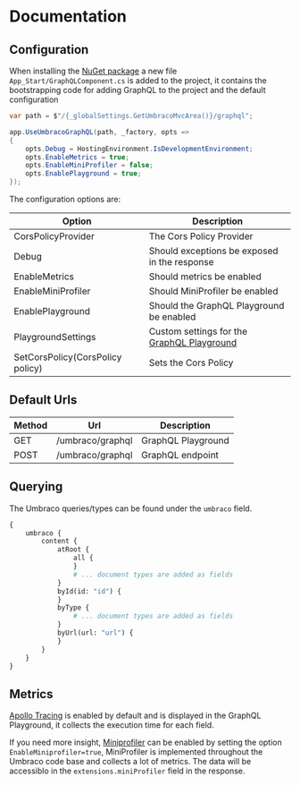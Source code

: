 # Documentation

## Configuration

When installing the [NuGet package](https://www.nuget.org/packages/Our.Umbraco.GraphQL) a new file `App_Start/GraphQLComponent.cs` is added to the project, it contains the bootstrapping code for adding GraphQL to the project and the default configuration

```csharp
var path = $"/{_globalSettings.GetUmbracoMvcArea()}/graphql";

app.UseUmbracoGraphQL(path, _factory, opts =>
{
    opts.Debug = HostingEnvironment.IsDevelopmentEnvironment;
    opts.EnableMetrics = true;
    opts.EnableMiniProfiler = false;
    opts.EnablePlayground = true;
});
```

The configuration options are:

| Option                           | Description                                                                                              |
| -------------------------------- | -------------------------------------------------------------------------------------------------------- |
| CorsPolicyProvider               | The Cors Policy Provider                                                                                 |
| Debug                            | Should exceptions be exposed in the response                                                             |
| EnableMetrics                    | Should metrics be enabled                                                                                |
| EnableMiniProfiler               | Should MiniProfiler be enabled                                                                           |
| EnablePlayground                 | Should the GraphQL Playground be enabled                                                                 |
| PlaygroundSettings               | Custom settings for the [GraphQL Playground](https://github.com/prisma-labs/graphql-playground#settings) |
| SetCorsPolicy(CorsPolicy policy) | Sets the Cors Policy                                                                                     |

## Default Urls

| Method | Url              | Description        |
| ------ | ---------------- | ------------------ |
| GET    | /umbraco/graphql | GraphQL Playground |
| POST   | /umbraco/graphql | GraphQL endpoint   |

## Querying

The Umbraco queries/types can be found under the `umbraco` field.

```graphql
{
    umbraco {
        content {
            atRoot {
                all {
                }
                # ... document types are added as fields
            }
            byId(id: "id") {
            }
            byType {
                # ... document types are added as fields
            }
            byUrl(url: "url") {
            }
        }
    }
}
```

## Metrics

[Apollo Tracing](https://github.com/apollographql/apollo-tracing) is enabled by default and is displayed in the GraphQL Playground, it collects the execution time for each field.

If you need more insight, [Miniprofiler](https://miniprofiler.com/dotnet/) can be enabled by setting the option `EnableMiniprofiler=true`, MiniProfiler is implemented throughout the Umbraco code base and collects a lot of metrics. The data will be accessiblo in the `extensions.miniProfiler` field in the response.
